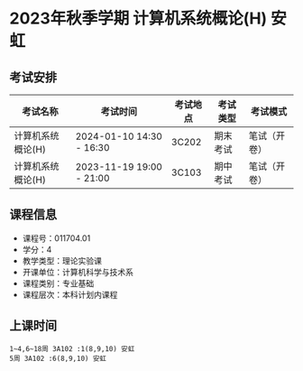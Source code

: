 # 2023年秋季学期 计算机系统概论(H) 安虹




## 考试安排

| 考试名称 | 考试时间 | 考试地点 | 考试类型 | 考试模式 |
| -------- | -------- | -------- | -------- | -------- |
| 计算机系统概论(H) | 2024-01-10 14:30 - 16:30 | 3C202 | 期末考试 | 笔试（开卷） |
| 计算机系统概论(H) | 2023-11-19 19:00 - 21:00 | 3C103 | 期中考试 | 笔试（开卷） |





## 课程信息

- 课程号：011704.01
- 学分：4
- 教学类型：理论实验课
- 开课单位：计算机科学与技术系
- 课程类别：专业基础
- 课程层次：本科计划内课程

## 上课时间

```
1~4,6~18周 3A102 :1(8,9,10) 安虹
5周 3A102 :6(8,9,10) 安虹
```

